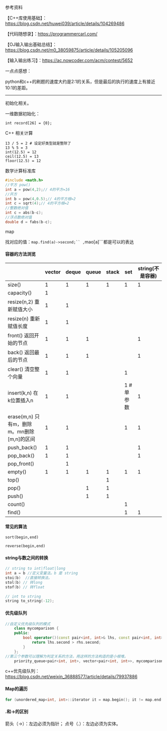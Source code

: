 参考资料

【C++库使用基础】：https://blog.csdn.net/huwei039/article/details/104269486

【代码随想录】：https://programmercarl.com/

【OJ输入输出基础总结】：https://blog.csdn.net/m0_38059875/article/details/105205096

【输入输出练习】：https://ac.nowcoder.com/acm/contest/5652

一点点感想：

python和c++的刷题的速度大约是2:1的关系，但是最后的执行的速度上有接近10:1的差距。

---

初始化相关。

一维数据初始化：

```
int record[26] = {0};
```

C++ 相关计算

```
13 / 5 = 2 # 设定好类型就是整除了
13 % 5 = 3
int(12.5) = 12
ceil(12.5) = 13
floor(12.5) = 12
```

数学计算标准库

```c++
#include <math.h>
//平方 pow()
int a = pow(4,2);// 4的平方=16
//开方
int b = pow(4,0.5);// 4的平方根=2
int c = sqrt(4);// 4的平方根=2
//整数绝对值
int c = abs(b-c);
//浮点数绝对值
double d = fabs(b-c);

```

map

找对应的值：```map.find(a)->second;`` ,```mao[a]```都是可以的表达

#### 容器的方法浏览

|                                            | vector | deque | queue | stack | set        | string(不是容器) |
| ------------------------------------------ | ------ | ----- | ----- | ----- | ---------- | ---------------- |
| size()                                     | 1      | 1     | 1     | 1     | 1          | 1                |
| capacity()                                 | 1      |       |       |       |            |                  |
| resize(n,2) 重新赋值大小                   | 1      | 1     |       |       |            |                  |
| resize(n) 重新赋值长度                     | 1      | 1     |       |       |            |                  |
| front() 返回开始的节点                     | 1      | 1     | 1     |       |            | 1                |
| back() 返回最后的节点                      | 1      | 1     | 1     |       |            | 1                |
| clear() 清空整个向量                       | 1      | 1     |       |       | 1          |                  |
| insert(k,n) 在k位置插入n                   | 1      | 1     |       |       | 1 # 单参数 | 1                |
| erase(m,n) 只有m，删除m。mn删除[m,n]的区间 | 1      | 1     |       |       | 1          | 1                |
| push_back()                                | 1      | 1     |       |       |            | 1                |
| pop_back()                                 | 1      | 1     |       |       |            | 1                |
| pop_front()                                |        | 1     |       |       |            |                  |
| empty()                                    | 1      | 1     | 1     | 1     | 1          | 1                |
| top()                                      |        |       |       | 1     |            |                  |
| pop()                                      |        |       | 1     | 1     |            |                  |
| push()                                     |        |       | 1     | 1     |            |                  |
| count()                                    |        |       |       |       | 1          |                  |
| find()                                     |        |       |       |       | 1          | 1                |

#### 常见的算法

```
sort(begin,end)

reverse(begin,end)
```



#### string与数之间的转换

```c++
// string to int|float|long
int a = b //定义变量法。b 是 string  
stoi(b)  //直接转换法。
stol(b) // 转long
stof(b) // 转float
    
// int to string
string to_string(-12);
```

#### 优先级队列

```c++
//自定义优先级队列的模式
    class mycomparison {
    public:
        bool operator()(const pair<int, int>& lhs, const pair<int, int>& rhs) {
            return lhs.second > rhs.second;
        }
    };
//第三个参数可以理解为判定关系的方法，用这样的方法构造的是小根堆。
	priority_queue<pair<int, int>, vector<pair<int, int>>, mycomparison> pri_que;
```

c++优先级队列：https://blog.csdn.net/weixin_36888577/article/details/79937886

#### Map的遍历

```c++
for (unordered_map<int, int>::iterator it = map.begin(); it != map.end(); it++)
```

#### .和->的区别

箭头（->）：左边必须为指针；
点号（.）：左边必须为实体。
